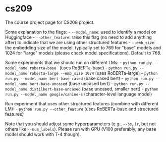 # cs209
The course project page for CS209 project.  

Some explanation to the flags:
    - `--model_name`: used to identify a model on Huggingface 
    - `--other_feature`: raise this flag (no need to add anything after) to indicate that we are using other structured features 
    - `--emb_size`: the embedding size of the model. typically set to 769 for "base" models and 1024 for "large" models (please check model specifications). Default to 768.

Some experiments that we should run on different LMs:
    - `python run.py --model_name roberta-base `  (uses RoBERTa-base)
    - `python run.py --model_name roberta-large --emb_size 1024`  (uses RoBERTa-large)
    - `python run.py --model_name bert-base-cased` (base cased bert)
    - `python run.py --model_name bert-base-uncased` (base uncased bert)
    - `python run.py --model_name distilbert-base-uncased` (base uncased, smaller bert)
    - `python run.py --model_name google/canine-s` (character-level language model)

Run experiment that uses other structured features (combine with different LM):
    - `python run.py --other_feature`  (uses RoBERTa-base and structured features)

Note that you should adjust some hyperparameters (e.g., `--bs`, `lr`, but not others like `--num_labels`). Please run with GPU (V100 preferably, any base model should work with T-4 though). 



